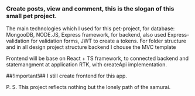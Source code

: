 ### Create posts, view and comment, this is the slogan of this small pet project. ###

  The main technologies which I used for this pet-project, for database: MongooDB, NODE.JS, Express framework, for backend, also used Express-validation for validation forms, JWT to create a tokens. For folder structure and in all design project structure backend I chouse the MVC template

  Frontend will be base on React + TS framework, to connected backend and statemangment at application RTK, with createApi implementation. 

##!Important!##
I still create frontend for this app.


P. S. This project reflects nothing but the lonely path of the samurai.
